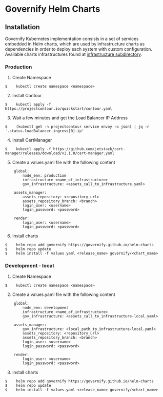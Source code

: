 # Governify Helm Charts

## Installation
Governify Kubernetes implementation consists in a set of services embedded in Helm charts, which are used by infrastructure charts as dependencies in order to deploy each system with custom configuration. Available charts infrastructures found at [infrastructure subdirectory](https://governify.github.io/helm-charts/infrastructure).

### Production

1. Create Namespace
```
$    kubectl create namespace <namespace>
```

2. Install Contour
```
$    kubectl apply -f https://projectcontour.io/quickstart/contour.yaml
```

3. Wait a few minutes and get the Load Balancer IP Address
```
$    (kubectl get -n projectcontour service envoy -o json) | jq -r '.status.loadBalancer.ingress[0].ip'
```

4. Install CertManager
```
$    kubectl apply -f https://github.com/jetstack/cert-manager/releases/download/v1.1.0/cert-manager.yaml
```

5. Create a values.yaml file with the following content
```
    global:
        node_env: production
        infrastructure <name_of_infrastructure>
        gov_infrastructure: <assets_call_to_infrastructure.yaml>
    
    assets_manager:
        assets_repository: <repository_url>
        assets_repository_branch: <branch>
        login_user: <username>
        login_password: <password>
    
    render:
        login_user: <username>
        login_password: <password>
```

6. Install charts
```
$    helm repo add governify https://governify.github.io/helm-charts
$    helm repo update
$    helm install -f values.yaml <release_name> governify/<chart_name>
```

### Development - local

1. Create Namespace
```
$    kubectl create namespace <namespace>
```

2. Create a values.yaml file with the following content
```
    global:
        node_env: development
        infrastructure <name_of_infrastructure>
        gov_infrastructure: <assets_call_to_infrastructure-local.yaml>
    
    assets_manager:
        gov_infrastructure: <local_path_to_infrastructure-local.yaml>
        assets_repository: <repository_url>
        assets_repository_branch: <branch>
        login_user: <username>
        login_password: <password>
    
    render:
        login_user: <username>
        login_password: <password>
```

3. Install charts
```
$    helm repo add governify https://governify.github.io/helm-charts
$    helm repo update
$    helm install -f values.yaml <release_name> governify/<chart_name>
```